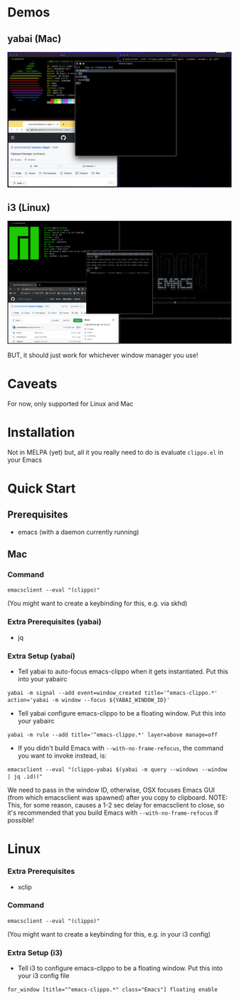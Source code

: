 # Demos

## yabai (Mac)
![demo-yabai](./demos/emacs-clippo-demo-yabai.png)

## i3 (Linux)
![demo-i3](./demos/emacs-clippo-demo-i3.png)

BUT, it should just work for whichever window manager you use!

# Caveats

For now, only supported for Linux and Mac

# Installation
Not in MELPA (yet) but, all it you really need to do is evaluate `clippo.el` in your Emacs

# Quick Start

## Prerequisites
- emacs (with a daemon currently running)

## Mac

### Command
``` shell
emacsclient --eval "(clippo)"
```
(You might want to create a keybinding for this, e.g. via skhd)

### Extra Prerequisites (yabai)
- jq

### Extra Setup (yabai)
- Tell yabai to auto-focus emacs-clippo when it gets instantiated. Put this into your yabairc
```shell
yabai -m signal --add event=window_created title='^emacs-clippo.*' action='yabai -m window --focus ${YABAI_WINDOW_ID}'
```

- Tell yabai configure emacs-clippo to be a floating window. Put this into your yabairc
``` shell
yabai -m rule --add title='^emacs-clippo.*' layer=above manage=off
```

- If you didn't build Emacs with `--with-no-frame-refocus`, the command you want to invoke instead, is:
``` shell
emacsclient --eval "(clippo-yabai $(yabai -m query --windows --window | jq .id))"
```
We need to pass in the window ID, otherwise, OSX focuses Emacs GUI (from which emacsclient was spawned) after you copy to clipboard.
NOTE: This, for some reason, causes a 1-2 sec delay for emacsclient to close, so it's recommended that you build Emacs with `--with-no-frame-refocus` if possible!

# Linux

### Extra Prerequisites
- xclip

### Command
``` shell
emacsclient --eval "(clippo)"
```
(You might want to create a keybinding for this, e.g. in your i3 config)

### Extra Setup (i3)
- Tell i3 to configure emacs-clippo to be a floating window. Put this into your i3 config file

``` shell
for_window [title="^emacs-clippo.*" class="Emacs"] floating enable
```
